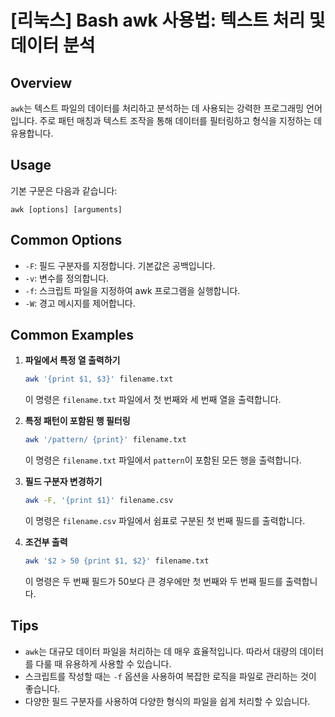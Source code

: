 # [리눅스] Bash awk 사용법: 텍스트 처리 및 데이터 분석

## Overview
`awk`는 텍스트 파일의 데이터를 처리하고 분석하는 데 사용되는 강력한 프로그래밍 언어입니다. 주로 패턴 매칭과 텍스트 조작을 통해 데이터를 필터링하고 형식을 지정하는 데 유용합니다.

## Usage
기본 구문은 다음과 같습니다:
```
awk [options] [arguments]
```

## Common Options
- `-F`: 필드 구분자를 지정합니다. 기본값은 공백입니다.
- `-v`: 변수를 정의합니다.
- `-f`: 스크립트 파일을 지정하여 awk 프로그램을 실행합니다.
- `-W`: 경고 메시지를 제어합니다.

## Common Examples
1. **파일에서 특정 열 출력하기**
   ```bash
   awk '{print $1, $3}' filename.txt
   ```
   이 명령은 `filename.txt` 파일에서 첫 번째와 세 번째 열을 출력합니다.

2. **특정 패턴이 포함된 행 필터링**
   ```bash
   awk '/pattern/ {print}' filename.txt
   ```
   이 명령은 `filename.txt` 파일에서 `pattern`이 포함된 모든 행을 출력합니다.

3. **필드 구분자 변경하기**
   ```bash
   awk -F, '{print $1}' filename.csv
   ```
   이 명령은 `filename.csv` 파일에서 쉼표로 구분된 첫 번째 필드를 출력합니다.

4. **조건부 출력**
   ```bash
   awk '$2 > 50 {print $1, $2}' filename.txt
   ```
   이 명령은 두 번째 필드가 50보다 큰 경우에만 첫 번째와 두 번째 필드를 출력합니다.

## Tips
- `awk`는 대규모 데이터 파일을 처리하는 데 매우 효율적입니다. 따라서 대량의 데이터를 다룰 때 유용하게 사용할 수 있습니다.
- 스크립트를 작성할 때는 `-f` 옵션을 사용하여 복잡한 로직을 파일로 관리하는 것이 좋습니다.
- 다양한 필드 구분자를 사용하여 다양한 형식의 파일을 쉽게 처리할 수 있습니다.